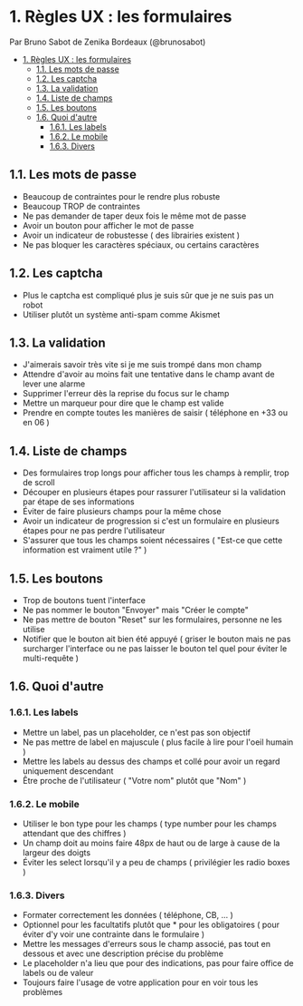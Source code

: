 # 1. Règles UX : les formulaires

Par Bruno Sabot de Zenika Bordeaux (@brunosabot)

<!-- TOC -->

- [1. Règles UX : les formulaires](#1-règles-ux--les-formulaires)
  - [1.1. Les mots de passe](#11-les-mots-de-passe)
  - [1.2. Les captcha](#12-les-captcha)
  - [1.3. La validation](#13-la-validation)
  - [1.4. Liste de champs](#14-liste-de-champs)
  - [1.5. Les boutons](#15-les-boutons)
  - [1.6. Quoi d'autre](#16-quoi-dautre)
    - [1.6.1. Les labels](#161-les-labels)
    - [1.6.2. Le mobile](#162-le-mobile)
    - [1.6.3. Divers](#163-divers)

<!-- /TOC -->

## 1.1. Les mots de passe

- Beaucoup de contraintes pour le rendre plus robuste
- Beaucoup TROP de contraintes
- Ne pas demander de taper deux fois le même mot de passe
- Avoir un bouton pour afficher le mot de passe
- Avoir un indicateur de robustesse ( des librairies existent )
- Ne pas bloquer les caractères spéciaux, ou certains caractères

## 1.2. Les captcha

- Plus le captcha est compliqué plus je suis sûr que je ne suis pas un robot
- Utiliser plutôt un système anti-spam comme Akismet

## 1.3. La validation

- J'aimerais savoir très vite si je me suis trompé dans mon champ
- Attendre d'avoir au moins fait une tentative dans le champ avant de lever une alarme
- Supprimer l'erreur dès la reprise du focus sur le champ
- Mettre un marqueur pour dire que le champ est valide
- Prendre en compte toutes les manières de saisir ( téléphone en +33 ou en 06 )

## 1.4. Liste de champs

- Des formulaires trop longs pour afficher tous les champs à remplir, trop de scroll
- Découper en plusieurs étapes pour rassurer l'utilisateur si la validation par étape de ses informations
- Éviter de faire plusieurs champs pour la même chose
- Avoir un indicateur de progression si c'est un formulaire en plusieurs étapes pour ne pas perdre l'utilisateur
- S'assurer que tous les champs soient nécessaires ( "Est-ce que cette information est vraiment utile ?" )

## 1.5. Les boutons

- Trop de boutons tuent l'interface
- Ne pas nommer le bouton "Envoyer" mais "Créer le compte"
- Ne pas mettre de bouton "Reset" sur les formulaires, personne ne les utilise
- Notifier que le bouton ait bien été appuyé ( griser le bouton mais ne pas surcharger l'interface ou ne pas laisser le bouton tel quel pour éviter le multi-requête )

## 1.6. Quoi d'autre

### 1.6.1. Les labels

- Mettre un label, pas un placeholder, ce n'est pas son objectif
- Ne pas mettre de label en majuscule ( plus facile à lire pour l'oeil humain )
- Mettre les labels au dessus des champs et collé pour avoir un regard uniquement descendant
- Être proche de l'utilisateur ( "Votre nom" plutôt que "Nom" )

### 1.6.2. Le mobile

- Utiliser le bon type pour les champs ( type number pour les champs attendant que des chiffres )
- Un champ doit au moins faire 48px de haut ou de large à cause de la largeur des doigts
- Éviter les select lorsqu'il y a peu de champs ( privilégier les radio boxes )

### 1.6.3. Divers

- Formater correctement les données ( téléphone, CB, ... )
- Optionnel pour les facultatifs plutôt que * pour les obligatoires ( pour éviter d'y voir une contrainte dans le formulaire )
- Mettre les messages d'erreurs sous le champ associé, pas tout en dessous et avec une description précise du problème
- Le placeholder n'a lieu que pour des indications, pas pour faire office de labels ou de valeur
- Toujours faire l'usage de votre application pour en voir tous les problèmes